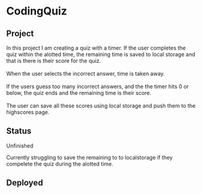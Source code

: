 # CodingQuiz

## Project

In this project I am creating a quiz with a timer.
If the user completes the quiz within the alotted time, the remaining time is saved to local storage and that is there is their score for the quiz.
<br>
<br>
When the user selects the incorrect answer, time is taken away.
<br>
<br>
If the users guess too many incorrect answers, and the the timer hits 0 or below, the quiz ends and the remaining time is their score.
<br>
<br>
The user can save all these scores using local storage and push them to the highscores page.

## Status

Unfinished

Currently struggling to save the remaining to to localstorage if they compelete the quiz during the alotted time.

## Deployed
